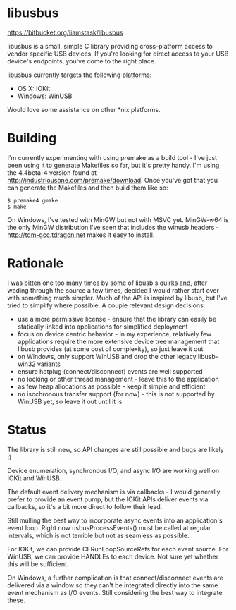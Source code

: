 
# libusbus

<https://bitbucket.org/liamstask/libusbus>

libusbus is a small, simple C library providing cross-platform access to vendor specific USB devices. If you're looking for direct access to your USB device's endpoints, you've come to the right place.

libusbus currently targets the following platforms:

* OS X: IOKit
* Windows: WinUSB

Would love some assistance on other *nix platforms.

# Building

I'm currently experimenting with using premake as a build tool - I've just been using it to generate Makefiles so far, but it's pretty handy. I'm using the 4.4beta-4 version found at <http://industriousone.com/premake/download>. Once you've got that you can generate the Makefiles and then build them like so:

    $ premake4 gmake
    $ make

On Windows, I've tested with MinGW but not with MSVC yet. MinGW-w64 is the only MinGW distribution I've seen that includes the winusb headers - <http://tdm-gcc.tdragon.net> makes it easy to install.

# Rationale

I was bitten one too many times by some of libusb's quirks and, after wading through the source a few times, decided I would rather start over with something much simpler. Much of the API is inspired by libusb, but I've tried to simplify where possible. A couple relevant design decisions:

* use a more permissive license - ensure that the library can easily be statically linked into applications for simplified deployment
* focus on device centric behavior - in my experience, relatively few applications require the more extensive device tree management that libusb provides (at some cost of complexity), so just leave it out
* on Windows, only support WinUSB and drop the other legacy libusb-win32 variants
* ensure hotplug (connect/disconnect) events are well supported
* no locking or other thread management - leave this to the application
* as few heap allocations as possible - keep it simple and efficient
* no isochronous transfer support (for now) - this is not supported by WinUSB yet, so leave it out until it is

# Status

The library is still new, so API changes are still possible and bugs are likely :)

Device enumeration, synchronous I/O, and async I/O are working well on IOKit and WinUSB.

The default event delivery mechanism is via callbacks - I would generally prefer to provide an event pump, but the IOKit APIs deliver events via callbacks, so it's a bit more direct to follow their lead.

Still mulling the best way to incorporate async events into an application's event loop. Right now usbusProcessEvents() must be called at regular intervals, which is not terrible but not as seamless as possible.

For IOKit, we can provide CFRunLoopSourceRefs for each event source. For WinUSB, we can provide HANDLEs to each device. Not sure yet whether this will be sufficient.

On Windows, a further complication is that connect/disconnect events are delivered via a window so they can't be integrated directly into the same event mechanism as I/O events. Still considering the best way to integrate these.
